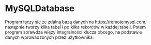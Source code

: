 # MySQLDatabase
Program łączy się ze zdalną bazą danych na https://remotemysql.com, następnie tworzy kilka tabel i po kilka rekordów w każdej tabeli. Potem program sprawdza więzy integralności klucza obcego, na podstawie danych wprowadzonych przez użytkownika.
